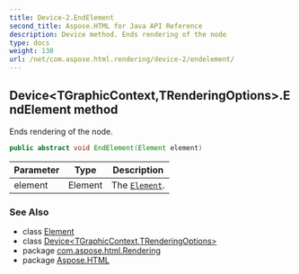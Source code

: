 ```yaml
---
title: Device-2.EndElement
second_title: Aspose.HTML for Java API Reference
description: Device method. Ends rendering of the node
type: docs
weight: 130
url: /net/com.aspose.html.rendering/device-2/endelement/
---
```

## Device&lt;TGraphicContext,TRenderingOptions&gt;.EndElement method

Ends rendering of the node.

```java
public abstract void EndElement(Element element)
```

| Parameter | Type | Description |
| --- | --- | --- |
| element | Element | The [`Element`](../../../com.aspose.html.dom/element/). |

### See Also

* class [Element](../../../com.aspose.html.dom/element/)
* class [Device&lt;TGraphicContext,TRenderingOptions&gt;](../)
* package [com.aspose.html.Rendering](../../device-2/)
* package [Aspose.HTML](../../../)
